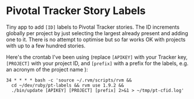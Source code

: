 Pivotal Tracker Story Labels
=========

Tiny app to add `[ID]` labels to Pivotal Tracker stories. The ID increments globally per project by just selecting the largest already present and adding one to it. There is no attempt to optimise but so far works OK with projects with up to a few hundred stories.

Here's the crontab I've been using (replace `[APIKEY]` with your Tracker key, 
`[PROJECT]` with your project ID, and `[prefix]` with a prefix for the labels, 
e.g. an acronym of the project name
):

    34 * * * * bash -c 'source ~/.rvm/scripts/rvm && 
      cd ~/dev/ruby/pt-labels && rvm use 1.9.2 && 
      ./bin/update [APIKEY] [PROJECT] [prefix] 2>&1 > ~/tmp/pt-cfid.log'
